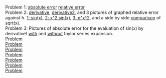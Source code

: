 Problem 1: [absolute error](https://Jaredcl1994.github.io/math4610/SoftwareManual/abserr.md) [relative error](https://Jaredcl1994.github.io/math4610/SoftwareManual/relerr.md)   
Problem 2: [derivative](https://Jaredcl1994.github.io/math4610/SoftwareManual/derivative1.md), [derivative2](https://Jaredcl1994.github.io/math4610/SoftwareManual/derivative2.md), and 3 pictures of graphed relative error against h. [1: sin(x)](https://Jaredcl1994.github.io/math4610/homework2/sinx.png), [2: x^2 sin(x)](https://Jaredcl1994.github.io/math4610/homework2/x2sinx.png), [3: e^x^2](https://Jaredcl1994.github.io/math4610/homework2/ex2.png), and a side by side [comparison](https://Jaredcl1994.github.io/math4610/homework2/sqrtx.png) of sqrt(x).    
Problem 3: Pictures of absolute error for the evaluation of sin(x) by derivative1 [with]() and [without]() taylor series expansion.     
[Problem ]()  
[Problem ]()  
[Problem ]()  
[Problem ]()  
[Problem ]()  
[Problem ]()  
[Problem ]()  
